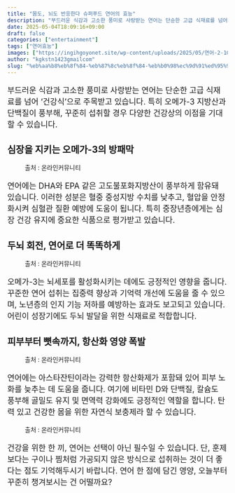 ```yaml
---
title: "몸도, 뇌도 반응한다 슈퍼푸드 연어의 효능"
description: "부드러운 식감과 고소한 풍미로 사랑받는 연어는 단순한 고급 식재료를 넘어 ‘건강식’으로 주목받고 있습니다. 특히 오메가-3 지방산과 단백질이 풍부해, 꾸준히 섭취할 경우 다양한 건강상의 이점을 기대할 수 있습니다."
date: 2025-05-04T18:09:16+09:00
draft: false
categories: ["entertainment"]
tags: ["연어효능"]
images: ["https://ingihgoyonet.site/wp-content/uploads/2025/05/연어-2-1024x683.jpg", "https://ingihgoyonet.site/wp-content/uploads/2025/05/연어효능-1024x682.jpg", "https://ingihgoyonet.site/wp-content/uploads/2025/05/연어두뇌-1024x678.jpg", "https://ingihgoyonet.site/wp-content/uploads/2025/05/연어초밥-1024x683.jpg"]
author: "kgkstn1423gmailcom"
slug: "%eb%aa%b8%eb%8f%84-%eb%87%8c%eb%8f%84-%eb%b0%98%ec%9d%91%ed%95%9c%eb%8b%a4-%ec%8a%88%ed%8d%bc%ed%91%b8%eb%93%9c-%ec%97%b0%ec%96%b4%ec%9d%98-%ed%9a%a8%eb%8a%a5"
---
```


<p style="font-size:18px">부드러운 식감과 고소한 풍미로 사랑받는 연어는 단순한 고급 식재료를 넘어 ‘건강식’으로 주목받고 있습니다. 특히 오메가-3 지방산과 단백질이 풍부해, 꾸준히 섭취할 경우 다양한 건강상의 이점을 기대할 수 있습니다.</p> <h2 >심장을 지키는 오메가-3의 방패막</h2> <figure ><img src="https://ingihgoyonet.site/wp-content/uploads/2025/05/연어-2-1024x683.jpg" alt="" style="aspect-ratio:16/9;object-fit:cover"/><figcaption >출처 : 온라인커뮤니티</figcaption></figure> <p style="font-size:18px">연어에는 DHA와 EPA 같은 고도불포화지방산이 풍부하게 함유돼 있습니다. 이러한 성분은 혈중 중성지방 수치를 낮추고, 혈압을 안정화시켜 심혈관 질환 예방에 도움이 됩니다. 특히 중장년층에게는 심장 건강 유지에 중요한 식품으로 평가받고 있습니다.</p> <h2 >두뇌 회전, 연어로 더 똑똑하게</h2> <figure ><img src="https://ingihgoyonet.site/wp-content/uploads/2025/05/연어효능-1024x682.jpg" alt="" style="aspect-ratio:16/9;object-fit:cover"/><figcaption >출처 : 온라인커뮤니티</figcaption></figure> <p style="font-size:18px">오메가-3는 뇌세포를 활성화시키는 데에도 긍정적인 영향을 줍니다. 꾸준한 연어 섭취는 집중력 향상과 기억력 개선에 도움을 줄 수 있으며, 노년층의 인지 기능 저하를 예방하는 효과도 보고되고 있습니다. 어린이 성장기에도 두뇌 발달을 위한 식재료로 적합합니다.</p> <h2 >피부부터 뼛속까지, 항산화 영양 폭발</h2> <figure ><img src="https://ingihgoyonet.site/wp-content/uploads/2025/05/연어두뇌-1024x678.jpg" alt="" style="aspect-ratio:16/9;object-fit:cover"/><figcaption >출처 : 온라인커뮤니티</figcaption></figure> <p style="font-size:18px">연어에는 아스타잔틴이라는 강력한 항산화제가 포함돼 있어 피부 노화를 늦추는 데 도움을 줍니다. 여기에 비타민 D와 단백질, 칼슘도 풍부해 골밀도 유지 및 면역력 강화에도 긍정적인 역할을 합니다. 탄력 있고 건강한 몸을 위한 자연식 보충제라 할 수 있습니다.</p> <figure ><img src="https://ingihgoyonet.site/wp-content/uploads/2025/05/연어초밥-1024x683.jpg" alt="" style="aspect-ratio:16/9;object-fit:cover"/><figcaption >출처 : 온라인커뮤니티</figcaption></figure> <p style="font-size:18px">건강을 위한 한 끼, 연어는 선택이 아닌 필수일 수 있습니다. 단, 훈제보다는 구이나 찜처럼 가공되지 않은 방식으로 섭취하는 것이 더 좋다는 점도 기억해두시기 바랍니다. 연어 한 점에 담긴 영양, 오늘부터 꾸준히 챙겨보시는 건 어떨까요?</p>